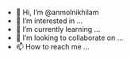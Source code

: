 - 👋 Hi, I’m @anmolnikhilam
- 👀 I’m interested in ...
- 🌱 I’m currently learning ...
- 💞️ I’m looking to collaborate on ...
- 📫 How to reach me ...

<!---
anmolnikhilam/anmolnikhilam is a ✨ special ✨ repository because its `README.md` (this file) appears on your GitHub profile.
You can click the Preview link to take a look at your changes.
--->
